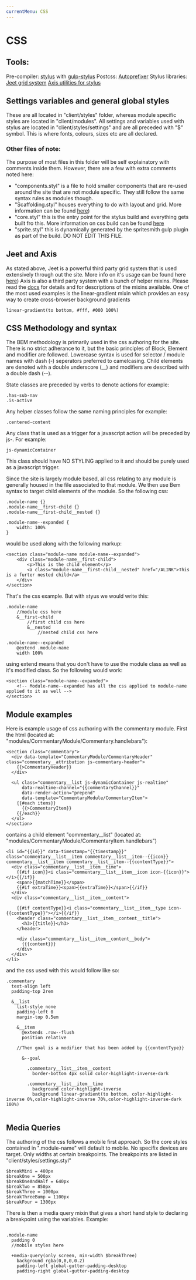 ```yaml
---
currentMenu: CSS
---
```


CSS
============



## Tools:
Pre-compiler:
[stylus](https://learnboost.github.io/stylus/) with [gulp-stylus](https://www.npmjs.com/package/gulp-stylus)
Postcss: 
[Autoprefixer](https://www.npmjs.com/package/autoprefixer) 
Stylus libraries:
[Jeet grid system](http://jeet.gs/)
[Axis utilities for stylus](http://axis.netlify.com/)



## Settings variables and general global styles

These are all located in "client/styles" folder, whereas module specific styles are located in "client/modules".
All settings and variables used with stylus are located in "client/styles/settings" and are all preceded with "$" symbol. This is where fonts, colours, sizes etc are all declared.

### Other files of note:
The purpose of most files in this folder will be self explainatory with comments inside them. However, there are a few with extra comments noted here:
- "components.styl" is a file to hold smaller components that are re-used around the site that are not module specific. They still follow the same syntax rules as modules though.
- "Scaffolding.styl" houses everything to do with layout and grid. More information can be found [here](frontend/grid-and-scaffolding.html))
- "core.styl" this is the entry point for the stylus build and everything gets built fro this. More information on css build can be found [here](frontend/build.html)
- "sprite.styl" this is dynamically generated by the spritesmith gulp plugin as part of the build. DO NOT EDIT THIS FILE.



## Jeet and Axis
As stated above, Jeet is a powerful third party grid system that is used extensively through out the site. More info on it's usage can be found here [here](frontend/grid-and-scaffolding.html))
Axis is also a third party system with a bunch of helper mixins. Please read the [docs](http://axis.netlify.com/) for details and for descriptions of the mixins available. One of the most used examples is the linear-gradient mixin which provides an easy way to create cross-browser background gradients
```
linear-gradient(to bottom, #fff, #000 100%)
```



## CSS Methodology and syntax
The BEM methodology is primarily used in the css authoring for the site. There is no strict adherance to it, but the basic principles of Block, Element and modifier are followed. Lowercase syntax is used for selector / module names with dash (-) seperators preferred to camelcasing. Child elements are denoted with a double underscore (__) and modifiers are described with a double dash (--). 

State classes are preceded by verbs to denote actions for example:
```
.has-sub-nav
.is-active
``` 

Any helper classes follow the same naming principles for example:
```
.centered-content

```

Any class that is used as a trigger for a javascript action will be preceded by js-. For example:
```
js-dynamicContainer
```
This class should have NO STYLING applied to it and should be purely used as a javascript trigger.


Since the site is largely module based, all css relating to any module is generally housed in the file associated to that module. We then use Bem syntax to target child elements of the module. So the following css:
```
.module-name {}
.module-name__first-child {}
.module-name__first-child__nested {}

.module-name--expanded {
    width: 100%
}

```
would be used along with the following markup:
```
<section class="module-name module-name--expanded">
    <div class="module-name__first-child">
        <p>This is the child element</p>
        <a class="module-name__first-child__nested" href="/ALINK">This is a furter nested child</a>
    </div>
</section>
```
That's the css example. But with styus we would write this:
```
.module-name
    //module css here
    &__first-child
        //first child css here
        &__nested
            //nested child css here

.module-name--expanded
    @extend .module-name
    width 100%

```
using extend means that you don't have to use the module class as well as it's modified class. So the following would work:
```
<section class="module-name--expanded">
    <!-- Module-name--expanded has all the css applied to module-name applied to it as well -->
</section>
```

## Module examples

Here is example usage of css authoring with the commentary module. First the html (located at: "modules/CommentaryModule/Commentary.handlebars"):
```
<section class="commentary">
  <div data-template="CommentaryModule/CommentaryHeader" class="commentary__attribution js-commentary-header">
    {{>CommentaryHeader}}
  </div>

  <ul class="commentary__list js-dynamicContainer js-realtime" 
      data-realtime-channel="{{commentaryChannel}}" 
      data-render-action="prepend"
      data-template="CommentaryModule/CommentaryItem">
    {{#each items}}
      {{>CommentaryItem}}
    {{/each}}
  </ul>
</section>
```
contains a child element "commentary__list" (located at: "modules/CommentaryModule/CommentaryItem.handlebars")

```
<li id="{{id}}" data-timestamp="{{timestamp}}" class="commentary__list__item commentary__list__item--{{icon}} commentary__list__item commentary__list__item--{{contentType}}">
  <div class="commentary__list__item__time">
    {{#if icon}}<i class="commentary__list__item__icon icon-{{icon}}"></i>{{/if}}
    <span>{{matchTime}}</span>
    {{#if extraTime}}<span>{{extraTime}}</span>{{/if}}
  </div>
  <div class="commentary__list__item__content">

    {{#if contentType}}<i class="commentary__list__item__type icon-{{contentType}}"></i>{{/if}}
    <header class="commentary__list__item__content__title">
      <h3>{{title}}</h3>
    </header>

    <div class="commentary__list__item__content__body">
      {{{content}}}
    </div>        
  </div>
</li>
```
and the css used with this would follow like so:
```
.commentary
  text-align left 
  padding-top 2rem

  &__list
    list-style none 
    padding-left 0
    margin-top 0.5em  
    
    &__item
      @extends .row--flush
      position relative

    //Then goal is a modifier that has been added by {{contentType}}

      &--goal
        
        .commentary__list__item__content
          border-bottom 4px solid color-highlight-inverse-dark
            
        .commentary__list__item__time
          background color-highlight-inverse
          background linear-gradient(to bottom, color-highlight-inverse 0%,color-highlight-inverse 70%,color-highlight-inverse-dark 100%)
    
```

## Media Queries
The authoring of the css follows a mobile first approach. So the core styles contained in ".module-name" will default to mobile. No specifix devices are target. Only widths at certain breakpoints. The breakpoints are listed in "client/styles/settings.styl"
```
$breakMini = 400px
$breakOne = 500px
$breakOneAndHalf = 640px
$breakTwo = 850px
$breakThree = 1000px
$breakThreeBump = 1100px
$breakFour = 1300px

```

There is then a media query mixin that gives a short hand style to declaring a breakpoint using the variables. Example:
```

.module-name
  padding 0
  //mobile styles here
  
  +media-query(only screen, min-width $breakThree)
    background rgba(0,0,0,0.2)
    padding-left global-gutter-padding-desktop
    padding-right global-gutter-padding-desktop
```

